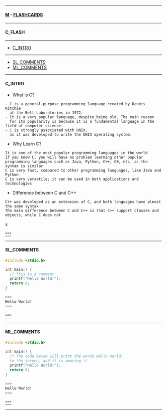 
---

#### [M](https://github.com/ttltrk/TTT/blob/master/menu.md) - [FLASHCARDS](https://github.com/ttltrk/TTT/tree/master/FLASHCARDS/FLASHCARDS.md)

---

#### C_FLASH

---

* [C_INTRO](#C_INTRO)

---

* [SL_COMMENTS](#SL_COMMENTS)
* [ML_COMMENTS](#ML_COMMENTS)

---

#### C_INTRO

- What is C?

```
- C is a general-purpose programming language created by Dennis Ritchie 
  at the Bell Laboratories in 1972.
- It is a very popular language, despite being old. The main reason 
  for its popularity is because it is a fundamental language in the field of computer science.
- C is strongly associated with UNIX, 
  as it was developed to write the UNIX operating system.
```

- Why Learn C?

```
It is one of the most popular programming languages in the world
If you know C, you will have no problem learning other popular programming languages such as Java, Python, C++, C#, etc, as the syntax is similar
C is very fast, compared to other programming languages, like Java and Python
C is very versatile; it can be used in both applications and technologies
```

- Difference between C and C++

```
C++ was developed as an extension of C, and both languages have almost the same syntax
The main difference between C and C++ is that C++ support classes and objects, while C does not
```

x

[^^^](#C_FLASH)

---

#### SL_COMMENTS

```c
#include <stdio.h>

int main() {
  // This is a comment
  printf("Hello World!");
  return 0;
}

>>>
Hello World!
>>>
```

[^^^](#C_FLASH)

---

#### ML_COMMENTS

```c
#include <stdio.h>

int main() {
  /* The code below will print the words Hello World!
  to the screen, and it is amazing */
  printf("Hello World!");
  return 0;
}

>>>
Hello World!
>>>
```

[^^^](#C_FLASH)

---
